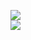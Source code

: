 [![](https://img.shields.io/badge/Made%20With-Github%20Spray-lightgrey.svg?style=for-the-badge&logo=github)](https://github.com/Annihil/github-spray#3212)  
[![](https://i.imgur.com/2DrTn0Z.gif)](https://github.com/Annihil/github-spray)